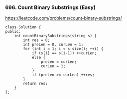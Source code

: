 ### 696. Count Binary Substrings (Easy)

https://leetcode.com/problems/count-binary-substrings/

```
class Solution {
public:
    int countBinarySubstrings(string s) {
        int res = 0;
        int preLen = 0, curLen = 1;
        for (int i = 1; i < s.size(); ++i) {
            if (s[i] == s[i-1]) ++curLen;
            else {
                preLen = curLen;
                curLen = 1;
            }
            if (preLen >= curLen) ++res;
        }
        return res;
    }
};
```
